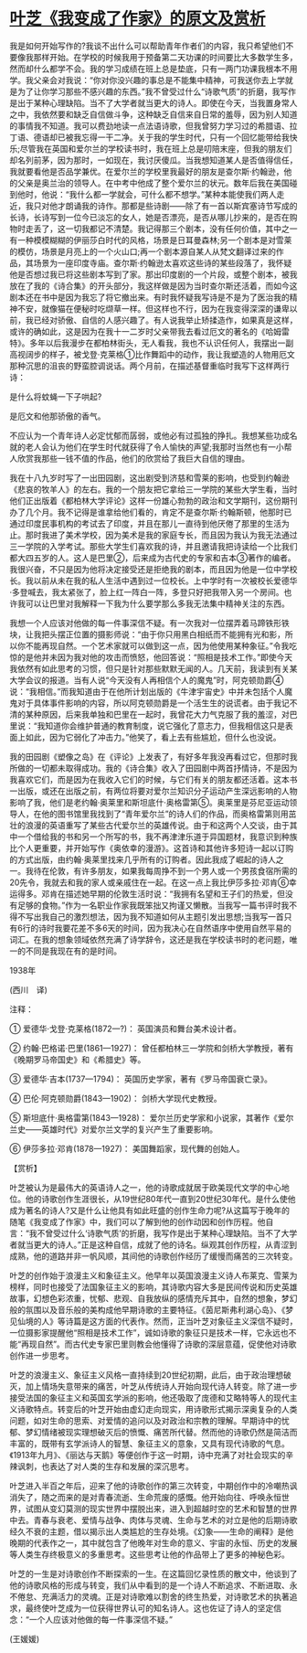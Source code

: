 # [叶芝《我变成了作家》的原文及赏析](https://www.vrrw.net/wx/12000.html)

我是如何开始写作的?我谈不出什么可以帮助青年作者们的内容，我只希望他们不要像我那样开始。在学校的时候我用于预备第二天功课的时间要比大多数学生多，然而却什么都学不会。我的学习成绩在班上总是垫底，只有一两门功课我根本不用学。我父亲会对我说：“你对你没兴趣的事总是不能集中精神，可我送你去上学就是为了让你学习那些不感兴趣的东西。”我不曾受过什么“诗歌气质”的折磨，我写作是出于某种心理缺陷。当不了大学者就当更大的诗人。即使在今天，当我置身常人之中，我依然要和缺乏自信做斗争，这种缺乏自信来自日常的羞辱，因为别人知道的事情我不知道。我可以费劲地读一点法语诗歌，但我曾努力学习过的希腊语、拉丁语、德语却已被我忘得一干二净。关于我的学生时代，只有一个回忆能带给我快乐;尽管我在英国和爱尔兰的学校读书时，我在班上总是叨陪末座，但我的朋友们却名列前茅，因为那时，一如现在，我讨厌傻瓜。当我想知道某人是否值得信任，我就要看他是否品学兼优。在爱尔兰的学校里我最好的朋友是查尔斯·约翰逊，他的父亲是奥兰治的领导人。在中考中他成了整个爱尔兰的状元。数年后我在美国碰到他时，他说：“我什么都一学就会，可什么都不想学。”某种本能使我们两人走近，我只对他才朗诵我的诗作。那都是些诗剧——除了有一首以斯宾塞诗节写成的长诗，长诗写到一位今已淡忘的女人，她是否漂亮，是否从哪儿抄来的，是否在购物时走丢了，这一切我都记不清楚。我记得那三个剧本，没有任何价值，其中之一有一种模模糊糊的伊丽莎白时代的风格，场景是日耳曼森林;另一个剧本是对雪莱的模仿，场景是月亮上的一个火山口;再一个剧本源自某人从梵文翻译过来的作品，其场景为一座印度寺庙。查尔斯·约翰逊太喜欢这些诗的某些段落了，我怀疑他是否想过我已将这些剧本写到了家。那出印度剧的一个片段，或整个剧本，被我放在了我的《诗合集》的开头部分，我这样做是因为当时查尔斯还活着，而如今这剧本还在书中是因为我忘了将它撤出来。有时我怀疑我写诗是不是为了医治我的精神不安，就像猫在便秘时吃缬草一样。但这样也不行，因为在我变得深深的谦卑以前，我已经对骄傲、自信的人感兴趣了。有人说我举止矫揉造作，如果真是这样，或许的确如此，这是因为在我十一二岁时父亲带我去看过厄文的著名的《哈姆雷特》。多年以后我漫步在都柏林街头，无人看我，我也不认识任何人，我摆出一副高视阔步的样子，被戈登·克莱格①比作舞蹈中的动作，我让我塑造的人物用厄文那种沉思的沮丧的野蛮腔调说话。两个月前，在描述基督重临时我写下这样两行诗：

是什么将蚊蝇一下子哄起?

是厄文和他那骄傲的香气。



不应认为一个青年诗人必定忧郁而孱弱，或他必有过孤独的挣扎。我想某些功成名就的老人会认为他们在学生时代就获得了令人愉快的声望;我那时当然也有一小帮人欣赏我那些一钱不值的作品，他们的欣赏给了我巨大自信的理由。

我在十八九岁时写了一出田园剧，这出剧受到济慈和雪莱的影响，也受到约翰逊《悲哀的牧羊人》的左右。我的一个朋友把它拿给三一学院的某些大学生看，当时他们正出版着《都柏林大学评论》这样一份雄心勃勃的政治和文学期刊，这份期刊办了几个月。我不记得是谁拿给他们看的，肯定不是查尔斯·约翰斯顿，他那时已通过印度民事机构的考试去了印度，并且在那儿一直待到他厌倦了那里的生活为止。那时我进了美术学校，因为美术是我的家庭专长，而且因为我认为我无法通过三一学院的入学考试。那些大学生们喜欢我的诗，并且邀请我把诗读给一个比我们都大四五岁的人。这人是巴里②，后来成为古代史的专家和吉本③著作的编者。我很兴奋，不只是因为他将决定接受还是拒绝我的剧本，而且因为他是一位中学校长。我以前从未在我的私人生活中遇到过一位校长。上中学时有一次被校长爱德华·多登喊去，我太紧张了，脸上红一阵白一阵，多登只好把我带入另一个房间。也许我可以让巴里对我解释一下我为什么要学那么多我无法集中精神关注的东西。

我想一个人应该对他做的每一件事深信不疑。有一次我对一位摆弄着马蹄铁形铁块，让我把头摆正位置的摄影师说：“由于你只用黑白相纸而不能拥有光和影，所以你不能再现自然。一个艺术家就可以做到这一点，因为他使用某种象征。”令我吃惊的是他并未因为我对他的攻击而愤怒，他回答说：“照相是技术工作。”即使今天我依然有如此思考的习惯，但只是针对那些默默无闻的人。几天前，我读到有关某大学会议的报道。当有人说“今天没有人再相信个人的魔鬼”时，阿克顿勋爵④说：“我相信。”而我知道由于在他所计划出版的《牛津宇宙史》中并未包括个人魔鬼对于具体事件影响的内容，所以阿克顿勋爵是一个活生生的说谎者。由于我记不清的某种原因，后来我单独和巴里在一起时，我曾花大力气克服了我的羞涩，对巴里说：“我知道你会维护普通的教育制度，说它强化了意志力，但我相信这只是表面上如此，因为它弱化了冲击力。”他笑了，看上去有些尴尬，但什么也没说。

我的田园剧《塑像之岛》在《评论》上发表了，有好多年我没再看过它，但那时我所做的一切都未取得成功。我的《诗合集》收入了田园剧中两首抒情诗，不是因为我喜欢它们，而是因为在我收入它们的时候，与它们有关的朋友都还活着。这本书一出版，或还在出版之前，有两位将要对爱尔兰知识分子运动产生深远影响的人物影响了我，他们是老约翰·奥莱里和斯坦底什·奥格雷第⑤。奥莱里是芬尼亚运动领导人，在他的图书馆里我找到了“青年爱尔兰”的诗人们的作品，而奥格雷第则用茁壮的浪漫的英语重写了某些古代爱尔兰的英雄传说。由于和这两个人交谈，由于其中一个借给我的书和另一个所写的书，我不再津津乐道于异国题材，我意识到种族比个人更重要，并开始写作《奥依幸的漫游》。这首诗和其他许多短诗一起以订购的方式出版，由约翰·奥莱里找来几乎所有的订购者。因此我成了崛起的诗人之一。我待在伦敦，有许多朋友，如果我每周挣不到一个男人或一个男孩食宿所需的20先令，我就去和我的家人或亲戚住在一起。在这一点上我比伊莎多拉·邓肯⑥幸运得多。邓肯在描述她早期的伦敦生活时说：“我拥有名望和王子们的热爱，但没有足够的食物。”作为一名职业作家我既笨拙又拘谨又懒散。当我写一篇书评时我不得不写出我自己的激烈想法，因为我不知道如何从主题引发出思想;当我写一首只有6行的诗时我要花差不多6天的时间，因为我决心在自然语序中使用自然平易的词汇。在我的想象领域依然充满了诗学辞令，这还是我在学校读书时的老问题，唯一的不同是我现在有的是时间。

1938年

(西川　译)

注释：

① 爱德华·戈登·克莱格(1872—?)： 英国演员和舞台美术设计者。

② 约翰·巴格诺·巴里(1861—1927)： 曾任都柏林三一学院和剑桥大学教授，著有《晚期罗马帝国史》和《希腊史》等。

③ 爱德华·吉本(1737—1794)： 英国历史学家，著有《罗马帝国衰亡录》。

④ 巴伦·阿克顿勋爵(1843—1902)： 剑桥大学现代史教授。

⑤ 斯坦底什·奥格雷第(1843—1928)： 爱尔兰历史学家和小说家，其著作《爱尔兰史——英雄时代》对爱尔兰文学的复兴产生了重要影响。

⑥ 伊莎多拉·邓肯(1878—1927)： 美国舞蹈家，现代舞的创始人。

【赏析】

叶芝被认为是最伟大的英语诗人之一，他的诗歌成就居于欧美现代文学的中心地位。他的诗歌创作生涯很长，从19世纪80年代一直到20世纪30年代。是什么使他成为著名的诗人?又是什么让他具有如此旺盛的创作生命力呢?从这篇写于晚年的随笔《我变成了作家》中，我们可以了解到他的创作动因和创作历程。他自言：“我不曾受过什么‘诗歌气质’的折磨，我写作是出于某种心理缺陷。当不了大学者就当更大的诗人。”正是这种自信，成就了他的诗名。纵观其创作历程，从青涩到成熟，他的道路并非一帆风顺，其间他的诗歌创作经历了缓慢而痛苦的三次转变。

叶芝的创作始于浪漫主义和象征主义。他早年以英国浪漫主义诗人布莱克、雪莱为榜样，同时也接受了法国象征主义的影响，其诗歌内容大多是民间传说和历史英雄故事，幻想色彩浓重，忧郁、悲观、自我放纵的感情充斥其中，自然的想象，梦幻般的氛围以及音乐般的美构成他早期诗歌的主要特征。《茵尼斯弗利湖心岛》、《梦见仙境的人》等诗篇是这方面的代表作。然而，正当叶芝对象征主义深信不疑时，一位摄影家提醒他“照相是技术工作”，诚如诗歌的象征只是技术一样，它永远也不能“再现自然”。而古代史专家巴里则教会他懂得了诗歌的深层意蕴，促使他对诗歌创作进一步思考。

叶芝的浪漫主义、象征主义风格一直持续到20世纪初期，此后，由于政治理想破灭，加上情场失意带来的痛苦，叶芝从传统诗人开始向现代诗人转变。除了进一步接受法国的象征主义和英国玄学派的影响，他还吸取了庞德和艾略特等人的现代主义诗歌特点。转变后的叶芝开始由虚幻走向现实，用诗歌形式揭示深奥复杂的人类问题，如对生命的思索、对爱情的追问以及对政治和宗教的理解。早期诗中的忧郁、梦幻情绪被现实理想破灭后的愤慨、痛苦所代替。然而他的诗歌仍然是简洁而丰富的，既带有玄学派诗人的智慧、象征主义的意象，又具有现代诗歌的气息。《1913年九月》、《丽达与天鹅》等便创作于这一时期，诗中充满了对社会现实的辛辣讽刺，也表达了对人类的生存和发展的深沉思考。

叶芝进入半百之年后，迎来了他的诗歌创作的第三次转变，中期创作中的冷嘲热讽消失了，随之而来的是对青春流逝、生命荒废的感慨。他开始向往、呼唤永恒世界，试图从变幻莫测的现实世界中摆脱出来，进入到超越时空的艺术和智慧的世界中去。青春与衰老、爱情与战争、肉体与灵魂、生命与艺术的对立是他的后期诗歌经久不衰的主题，借以揭示出人类尴尬的生存处境。《幻象——生命的阐释》是他晚期的代表作之一，其中就包含了他晚年对生命的意义、宇宙的永恒、历史的发展等人类生存终极意义的多重思考。这些思考让他的作品带上了更多的神秘色彩。

叶芝的一生是对诗歌创作不断探索的一生。在这篇回忆录性质的散文中，他谈到了他的诗歌风格的形成与转变，我们从中看到的是一个诗人不断追求、不断进取、永不倦怠、充满活力的灵魂。正是对诗歌难以割舍的终生热爱，对诗歌艺术的执著追求，最终使叶芝成为一位获得世界认可的知名诗人。这也佐证了诗人的坚定信念：“一个人应该对他做的每一件事深信不疑。”

(王媛媛)

